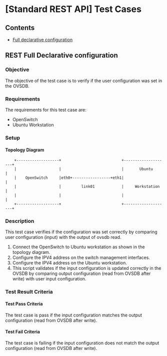 
[Standard REST API] Test Cases
==============================

## Contents

- [Full declarative configuration](#full-declarative-configuration)

## REST Full Declarative configuration
### Objective
The objective of the test case is to verify if the user configuration was set in the OVSDB.

### Requirements
The requirements for this test case are:

- OpenSwitch
- Ubuntu Workstation

### Setup
#### Topology Diagram

```ditaa
    +-------------------+                           +--------------------+
    |                   |                           |       Ubuntu       |
    |    OpenSwitch     |eth0+-----------------+eth1|                    |
    |                   |         link01            |     Workstation    |
    |                   |                           |                    |
    +-------------------+                           +--------------------+
```

### Description
This test case verifies if the configuration was set correctly by comparing user configuration (input) with the output of ovsdb read.

 1. Connect the OpenSwitch to Ubuntu workstation as shown in the topology diagram.
 2. Configure the IPV4 address on the switch management interfaces.
 3. Configure the IPV4 address on the Ubuntu workstation.
 4. This script validates if the input configuration is updated correctly in the OVSDB by comparing output configuration (read from OVSDB after write) with user input configuration.

### Test Result Criteria
#### Test Pass Criteria
The test case is pass if the input configuration matches the output configuration (read from OVSDB after write).

#### Test Fail Criteria
The test case is failing if the input configuration does not match the output configuration (read from OVSDB after write).
